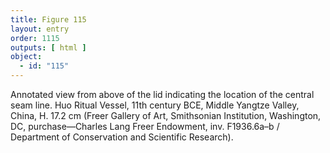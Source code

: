 ```yaml
---
title: Figure 115
layout: entry
order: 1115
outputs: [ html ]
object:
  - id: "115"
---
```


Annotated view from above of the lid indicating the location of the central seam line. Huo Ritual Vessel, 11th century BCE, Middle Yangtze Valley, China, H. 17.2 cm (Freer Gallery of Art, Smithsonian Institution, Washington, DC, purchase—Charles Lang Freer Endowment, inv. F1936.6a–b / Department of Conservation and Scientific Research).
